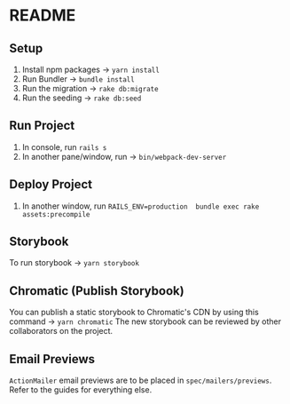 # README

## Setup

1. Install npm packages -> `yarn install`
2. Run Bundler -> `bundle install`
3. Run the migration -> `rake db:migrate`
4. Run the seeding -> `rake db:seed`

## Run Project

1. In console, run `rails s`
2. In another pane/window, run -> `bin/webpack-dev-server`


## Deploy Project

1. In another window, run `RAILS_ENV=production  bundle exec rake assets:precompile `

## Storybook

To run storybook -> `yarn storybook`

## Chromatic (Publish Storybook)

You can publish a static storybook to Chromatic's CDN by using this command -> `yarn chromatic`
The new storybook can be reviewed by other collaborators on the project.

## Email Previews

`ActionMailer` email previews are to be placed in `spec/mailers/previews`.
Refer to the guides for everything else.
